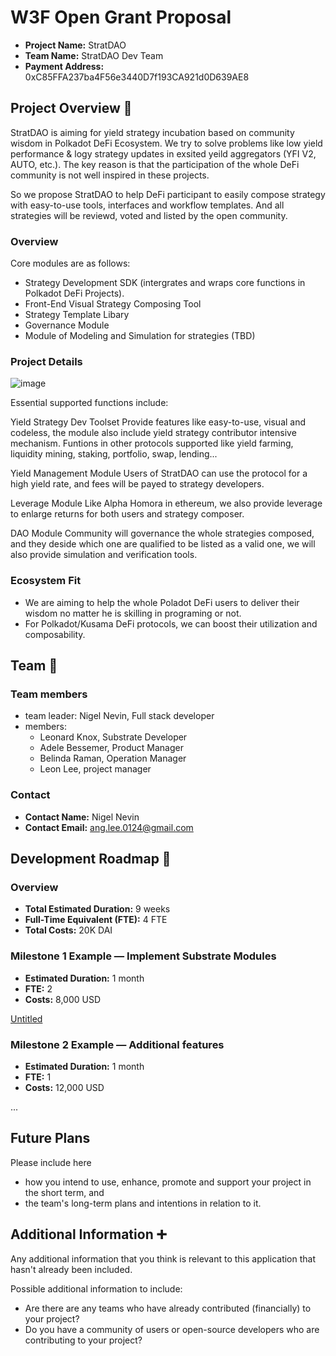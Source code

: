 # W3F Open Grant Proposal

- **Project Name:** StratDAO
- **Team Name:** StratDAO Dev Team
- **Payment Address:** 0xC85FFA237ba4F56e3440D7f193CA921d0D639AE8

## Project Overview :page_facing_up:

StratDAO is aiming for yield strategy incubation based on community wisdom in Polkadot DeFi Ecosystem. We try to solve problems like low yield performance &  logy strategy updates in exsited yeild aggregators (YFI V2, AUTO, etc.). The key reason is that the participation of the whole DeFi community is not well inspired in these projects.

So we propose StratDAO to help DeFi participant to easily compose strategy with easy-to-use tools, interfaces and workflow templates. And all strategies will be reviewd, voted and listed by the open community.

### Overview

Core modules are as follows:

- Strategy Development SDK (intergrates and wraps core functions in Polkadot DeFi Projects).
- Front-End Visual Strategy Composing Tool
- Strategy Template Libary
- Governance Module
- Module of Modeling and Simulation for strategies  (TBD)

### Project Details

![image](https://user-images.githubusercontent.com/81026351/111874673-34af3580-89d1-11eb-8b53-a3ee203f63c2.png)


Essential supported functions include:

Yield Strategy Dev Toolset
Provide features like easy-to-use, visual and codeless, the module also include yield strategy contributor intensive mechanism. Funtions in other protocols supported like yield farming, liquidity mining, staking, portfolio, swap, lending...

Yield Management Module
Users of StratDAO can use the protocol for a high yield rate, and fees will be payed to strategy developers.

Leverage Module 
Like Alpha Homora in ethereum, we also provide leverage to enlarge returns for both users and strategy composer. 

DAO Module
Community will governance the whole strategies composed, and they deside which one are qualified to be listed as a valid one, we will also provide simulation and verification tools.



### Ecosystem Fit

* We are aiming to help the whole Poladot DeFi users to deliver their wisdom no matter he is skilling in programing or not.
* For Polkadot/Kusama DeFi protocols, we can boost their utilization and composability.

## Team :busts_in_silhouette:

### Team members

- team leader: Nigel Nevin, Full stack developer
- members:
    - Leonard Knox, Substrate Developer
    - Adele Bessemer, Product Manager
    - Belinda Raman, Operation Manager 
    - Leon Lee, project manager

### Contact

- **Contact Name:** Nigel Nevin
- **Contact Email:** ang.lee.0124@gmail.com


## Development Roadmap :nut_and_bolt:

### Overview

- **Total Estimated Duration:** 9 weeks
- **Full-Time Equivalent (FTE):** 4 FTE
- **Total Costs:** 20K DAI

### Milestone 1 Example — Implement Substrate Modules

- **Estimated Duration:** 1 month
- **FTE:** 2
- **Costs:** 8,000 USD

[Untitled](https://www.notion.so/e86bb62197784d2893926ae0cdbee5be)

### Milestone 2 Example — Additional features

- **Estimated Duration:** 1 month
- **FTE:** 1
- **Costs:** 12,000 USD

...

## Future Plans

Please include here

- how you intend to use, enhance, promote and support your project in the short term, and
- the team's long-term plans and intentions in relation to it.

## Additional Information :heavy_plus_sign:

Any additional information that you think is relevant to this application that hasn't already been included.

Possible additional information to include:

- Are there are any teams who have already contributed (financially) to your project?
- Do you have a community of users or open-source developers who are contributing to your project?
